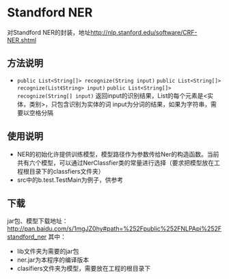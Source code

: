 # Standford NER

对Standford NER的封装，地址<http://nlp.stanford.edu/software/CRF-NER.shtml>

## 方法说明

* `public List<String[]> recognize(String input)`
  `public List<String[]> recognize(List《String> input)`
  `public List<String[]> recognize(String[] input)`
  返回input的识别结果，List的每个元素是<实体，类别>，只包含识别为实体的词
  input为分词的结果，如果为字符串，需要以空格分隔

## 使用说明

* NER的初始化许提供训练模型，模型路径作为参数传给Ner的构造函数。当前共有六个模型，可以通过NerClassfier类的常量进行选择（要求把模型放在工程根目录下的classfiers文件夹）
* src中的b.test.TestMain为例子，供参考


## 下载
jar包、模型下载地址：<http://pan.baidu.com/s/1mgJZ0hy#path=%252Fpublic%252FNLPApi%252Fstandford_ner>
其中：
* lib文件夹为需要的jar包
* ner.jar为本程序的编译版本
* clasifiers文件夹为模型，需要放在工程的根目录下